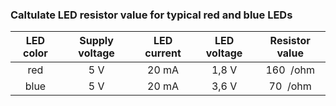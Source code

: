 ### Caltulate LED resistor value for typical red and blue LEDs

| **LED color** | **Supply voltage** | **LED current** | **LED voltage** | **Resistor value** |
| :-: | :-: | :-: | :-: | :-: |
| red | 5&nbsp;V | 20&nbsp;mA | 1,8&nbsp;V | 160&nbsp; /ohm|
| blue | 5&nbsp;V | 20&nbsp;mA | 3,6&nbsp;V | 70&nbsp; /ohm|
